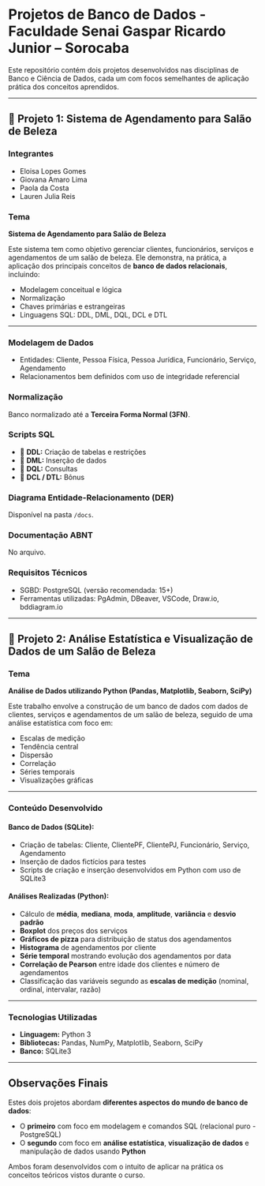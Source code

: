 # Projetos de Banco de Dados - Faculdade Senai Gaspar Ricardo Junior – Sorocaba

Este repositório contém dois projetos desenvolvidos nas disciplinas de Banco e Ciência de Dados, cada um com focos semelhantes de aplicação prática dos conceitos aprendidos.

---

## 📌 Projeto 1: Sistema de Agendamento para Salão de Beleza

### Integrantes
- Eloisa Lopes Gomes  
- Giovana Amaro Lima  
- Paola da Costa  
- Lauren Julia Reis  

### Tema
**Sistema de Agendamento para Salão de Beleza**

Este sistema tem como objetivo gerenciar clientes, funcionários, serviços e agendamentos de um salão de beleza. Ele demonstra, na prática, a aplicação dos principais conceitos de **banco de dados relacionais**, incluindo:

- Modelagem conceitual e lógica
- Normalização
- Chaves primárias e estrangeiras
- Linguagens SQL: DDL, DML, DQL, DCL e DTL

---

### Modelagem de Dados
- Entidades: Cliente, Pessoa Física, Pessoa Jurídica, Funcionário, Serviço, Agendamento
- Relacionamentos bem definidos com uso de integridade referencial

### Normalização
Banco normalizado até a **Terceira Forma Normal (3FN)**.

### Scripts SQL
- 📂 **DDL:** Criação de tabelas e restrições
- 📂 **DML:** Inserção de dados
- 📂 **DQL:** Consultas
- 📂 **DCL / DTL:** Bônus

### Diagrama Entidade-Relacionamento (DER)
Disponível na pasta `/docs`.

### Documentação ABNT
No arquivo.

### Requisitos Técnicos
- SGBD: PostgreSQL (versão recomendada: 15+)
- Ferramentas utilizadas: PgAdmin, DBeaver, VSCode, Draw.io, bddiagram.io

---

## 📌 Projeto 2: Análise Estatística e Visualização de Dados de um Salão de Beleza

### Tema
**Análise de Dados utilizando Python (Pandas, Matplotlib, Seaborn, SciPy)**

Este trabalho envolve a construção de um banco de dados com dados de clientes, serviços e agendamentos de um salão de beleza, seguido de uma análise estatística com foco em:

- Escalas de medição
- Tendência central
- Dispersão
- Correlação
- Séries temporais
- Visualizações gráficas

---

### Conteúdo Desenvolvido

#### Banco de Dados (SQLite):
- Criação de tabelas: Cliente, ClientePF, ClientePJ, Funcionário, Serviço, Agendamento
- Inserção de dados fictícios para testes
- Scripts de criação e inserção desenvolvidos em Python com uso de SQLite3

#### Análises Realizadas (Python):
- Cálculo de **média**, **mediana**, **moda**, **amplitude**, **variância** e **desvio padrão**
- **Boxplot** dos preços dos serviços
- **Gráficos de pizza** para distribuição de status dos agendamentos
- **Histograma** de agendamentos por cliente
- **Série temporal** mostrando evolução dos agendamentos por data
- **Correlação de Pearson** entre idade dos clientes e número de agendamentos
- Classificação das variáveis segundo as **escalas de medição** (nominal, ordinal, intervalar, razão)

---

### Tecnologias Utilizadas
- **Linguagem:** Python 3
- **Bibliotecas:** Pandas, NumPy, Matplotlib, Seaborn, SciPy
- **Banco:** SQLite3

---

## Observações Finais

Estes dois projetos abordam **diferentes aspectos do mundo de banco de dados**:

- O **primeiro** com foco em modelagem e comandos SQL (relacional puro - PostgreSQL)
- O **segundo** com foco em **análise estatística**, **visualização de dados** e manipulação de dados usando **Python**

Ambos foram desenvolvidos com o intuito de aplicar na prática os conceitos teóricos vistos durante o curso.
